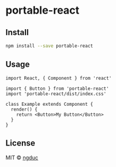 # portable-react

## Install

```bash
npm install --save portable-react
```

## Usage

```tsx
import React, { Component } from 'react'

import { Button } from 'portable-react'
import 'portable-react/dist/index.css'

class Example extends Component {
  render() {
    return <Button>My Button</Button>
  }
}
```

## License

MIT © [ngduc](https://github.com/ngduc)
